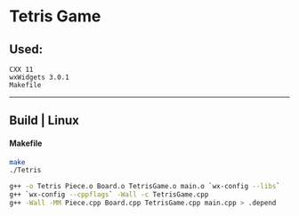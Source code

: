 # Tetris Game

## Used:
`CXX 11`  
`wxWidgets 3.0.1`  
`Makefile`  
____

## Build | Linux
#### Makefile
```bash
make
./Tetris

```

```bash
g++ -o Tetris Piece.o Board.o TetrisGame.o main.o `wx-config --libs`
g++ `wx-config --cppflags` -Wall -c TetrisGame.cpp
g++ -Wall -MM Piece.cpp Board.cpp TetrisGame.cpp main.cpp > .depend

```


